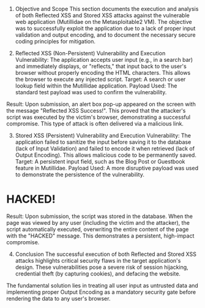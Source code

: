 1. Objective and Scope
This section documents the execution and analysis of both Reflected XSS and Stored XSS attacks against the vulnerable web application (Mutillidae on the Metasploitable2 VM). The objective was to successfully exploit the application due to a lack of proper input validation and output encoding, and to document the necessary secure coding principles for mitigation.

2. Reflected XSS (Non-Persistent)
Vulnerability and Execution
Vulnerability: The application accepts user input (e.g., in a search bar) and immediately displays, or "reflects," that input back to the user's browser without properly encoding the HTML characters. This allows the browser to execute any injected script.
Target: A search or user lookup field within the Mutillidae application.
Payload Used: The standard test payload was used to confirm the vulnerability.
<script>alert('Reflected XSS Success!')</script>

Result: Upon submission, an alert box pop-up appeared on the screen with the message "Reflected XSS Success!". This proved that the attacker's script was executed by the victim's browser, demonstrating a successful compromise. This type of attack is often delivered via a malicious link.

3. Stored XSS (Persistent)
Vulnerability and Execution
Vulnerability: The application failed to sanitize the input before saving it to the database (lack of Input Validation) and failed to encode it when retrieved (lack of Output Encoding). This allows malicious code to be permanently saved.
Target: A persistent input field, such as the Blog Post or Guestbook feature in Mutillidae.
Payload Used: A more disruptive payload was used to demonstrate the persistence of the vulnerability.
<h1>HACKED!</h1><script>document.body.innerHTML = 'HACKED by Stored XSS!'</script>

Result: Upon submission, the script was stored in the database. When the page was viewed by any user (including the victim and the attacker), the script automatically executed, overwriting the entire content of the page with the "HACKED" message. This demonstrates a persistent, high-impact compromise.

4. Conclusion
The successful execution of both Reflected and Stored XSS attacks highlights critical security flaws in the target application's design. These vulnerabilities pose a severe risk of session hijacking, credential theft (by capturing cookies), and defacing the website.

The fundamental solution lies in treating all user input as untrusted data and implementing proper Output Encoding as a mandatory security gate before rendering the data to any user's browser.
